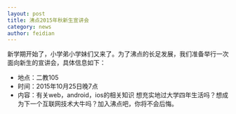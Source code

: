 ```yaml
---
layout: post
title: 沸点2015年秋新生宣讲会
category: news
author: feidian
---
```


新学期开始了，小学弟小学妹们又来了。为了沸点的长足发展，我们准备举行一次面向新生的宣讲会，具体信息如下：

- 地点：二教105
- 时间：2015年10月25日晚7点
- 内容：有关web，android，ios的相关知识
想充实地过大学四年生活吗？想成为下一个互联网技术大牛吗？加入沸点吧，你将不会后悔。
